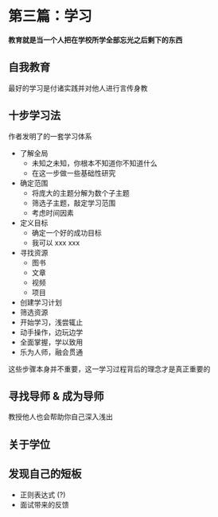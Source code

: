 # 第三篇：学习

**教育就是当一个人把在学校所学全部忘光之后剩下的东西**

## 自我教育

最好的学习是付诸实践并对他人进行言传身教

## 十步学习法

作者发明了的一套学习体系

- 了解全局
  - 未知之未知，你根本不知道你不知道什么
  - 在这一步做一些基础性研究
- 确定范围
  - 将庞大的主题分解为数个子主题
  - 筛选子主题，敲定学习范围
  - 考虑时间因素
- 定义目标
  - 确定一个好的成功目标
  - 我可以 xxx xxx
- 寻找资源
  - 图书
  - 文章
  - 视频
  - 项目
- 创建学习计划
- 筛选资源
- 开始学习，浅尝辄止
- 动手操作，边玩边学
- 全面掌握，学以致用
- 乐为人师，融会贯通

这些步骤本身并不重要，这一学习过程背后的理念才是真正重要的

## 寻找导师 & 成为导师

教授他人也会帮助你自己深入浅出

## 关于学位

## 发现自己的短板

- 正则表达式 (?)
- 面试带来的反馈